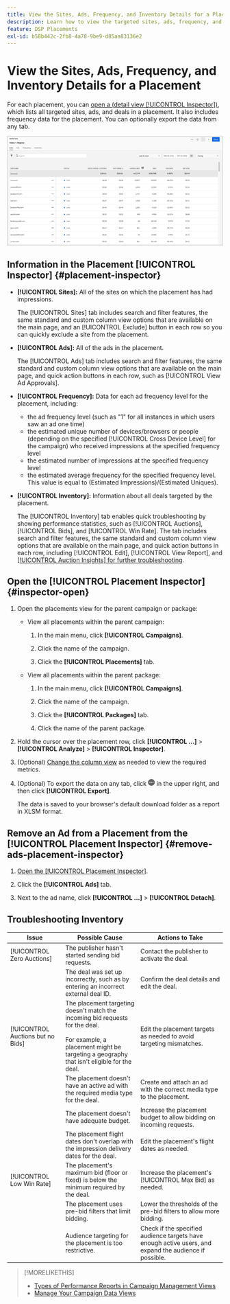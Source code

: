 ```yaml
---
title: View the Sites, Ads, Frequency, and Inventory Details for a Placement
description: Learn how to view the targeted sites, ads, frequency, and inventory data for a placement.
feature: DSP Placements
exl-id: b58b442c-2fb8-4a78-9be9-d85aa83136e2
---
```

# View the Sites, Ads, Frequency, and Inventory Details for a Placement

For each placement, you can [open a (detail view [!UICONTROL Inspector])](placement-details-view.md), which lists all targeted sites, ads, and deals in a placement. It also includes frequency data for the placement. You can optionally export the data from any tab.

![placement Inspector](/help/dsp/assets/placement-inspector.png)

## Information in the Placement [!UICONTROL Inspector] {#placement-inspector}

* **[!UICONTROL Sites]:** All of the sites on which the placement has had impressions.

   The [!UICONTROL Sites] tab includes search and filter features, the same standard and custom column view options that are available on the main page, and an [!UICONTROL Exclude] button in each row so you can quickly exclude a site from the placement.

* **[!UICONTROL Ads]:** All of the ads in the placement.

   The [!UICONTROL Ads] tab includes search and filter features, the same standard and custom column view options that are available on the main page, and quick action buttons in each row, such as [!UICONTROL View Ad Approvals].

* **[!UICONTROL Frequency]:** Data for each ad frequency level for the placement, including:
    * the ad frequency level (such as "1" for all instances in which users saw an ad one time)
    * the estimated unique number of devices/browsers or people (depending on the specified [!UICONTROL Cross Device Level] for the campaign) who received impressions at the specified frequency level
    * the estimated number of impressions at the specified frequency level
    * the estimated average frequency for the specified frequency level. This value is equal to (Estimated Impressions)/(Estimated Uniques).

* **[!UICONTROL Inventory]:** Information about all deals targeted by the placement.

    The [!UICONTROL Inventory] tab enables quick troubleshooting by showing performance statistics, such as [!UICONTROL Auctions], [!UICONTROL Bids], and [!UICONTROL Win Rate]. The tab includes search and filter features, the same standard and custom column view options that are available on the main page, and quick action buttons in each row, including [!UICONTROL Edit], [!UICONTROL View Report], and [[!UICONTROL Auction Insights] for further troubleshooting](/help/dsp/inventory/private-deal-auction-insights.md).

## Open the [!UICONTROL Placement Inspector] {#inspector-open}

1. Open the placements view for the parent campaign or package:

    * View all placements within the parent campaign:

        1. In the main menu, click **[!UICONTROL Campaigns]**.

        1. Click the name of the campaign.

        1. Click the **[!UICONTROL Placements]** tab.

    * View all placements within the parent package:

        1. In the main menu, click **[!UICONTROL Campaigns]**.

        1. Click the name of the campaign.

        1. Click the **[!UICONTROL Packages]** tab.

        1. Click the name of the parent package.

1. Hold the cursor over the placement row, click **[!UICONTROL ...]** > **[!UICONTROL Analyze]** > **[!UICONTROL Inspector]**.

1. (Optional) [Change the column view](campaign-data-views-manage.md#column-view-change) as needed to view the required metrics.

1. (Optional) To export the data on any tab, click ![More](/help/search-social-commerce/assets/more.png "More") in the upper right, and then click **[!UICONTROL Export]**.

   The data is saved to your browser's default download folder as a report in XLSM format.

## Remove an Ad from a Placement from the [!UICONTROL Placement Inspector] {#remove-ads-placement-inspector}

1. [Open the [!UICONTROL Placement Inspector]](#inspector-open).

1. Click the **[!UICONTROL Ads]** tab.

1. Next to the ad name, click  **[!UICONTROL ...]** > **[!UICONTROL Detach]**.

## Troubleshooting Inventory

| Issue | Possible Cause  | Actions to Take |
| -----------| ---------- | ---------- |
| [!UICONTROL Zero Auctions] | The publisher hasn't started sending bid requests. | Contact the publisher to activate the deal. |
| | The deal was set up incorrectly, such as by entering an incorrect external deal ID. | Confirm the deal details and edit the deal. |
| [!UICONTROL Auctions but no Bids] | The placement targeting doesn't match the incoming bid requests for the deal. <br><br> For example, a placement might be targeting a geography that isn't eligible for the deal. | Edit the placement targets as needed to avoid targeting mismatches. |
| | The placement doesn't have an active ad with the required media type for the deal. | Create and attach an ad with the correct media type to the placement. |
| | The placement doesn't have adequate budget. | Increase the placement budget to allow bidding on incoming requests. |
| | The placement flight dates don't overlap with the impression delivery dates for the deal. | Edit the placement's flight dates as needed. |
| [!UICONTROL Low Win Rate] | The placement's maximum bid (floor or fixed) is below the minimum required by the deal. | Increase the placement's [!UICONTROL Max Bid] as needed. |
| | The placement uses pre-bid filters that limit bidding. | Lower the thresholds of the pre-bid filters to allow more bidding. |
| | Audience targeting for the placement is too restrictive. | Check if the specified audience targets have enough active users, and expand the audience if possible. |

>[!MORELIKETHIS]
>
>* [Types of Performance Reports in Campaign Management Views](campaign-reports-about.md)
>* [Manage Your Campaign Data Views](campaign-data-views-manage.md)
